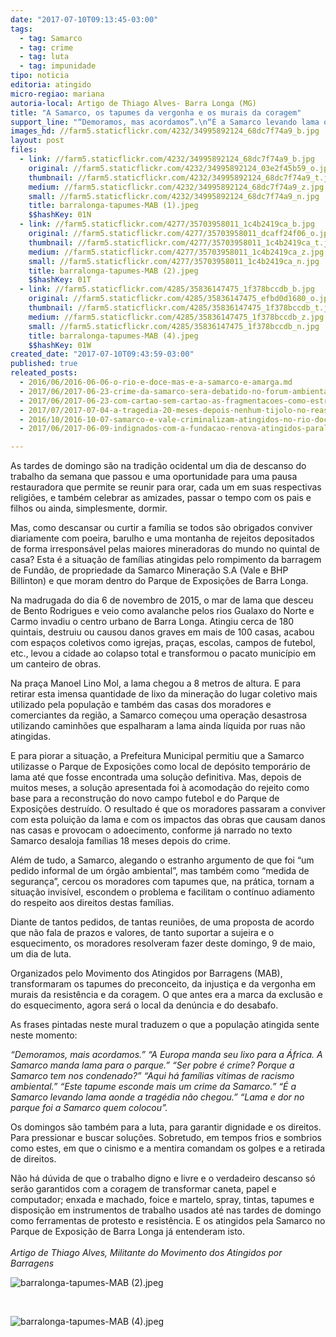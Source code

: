 ```yaml
---
date: "2017-07-10T09:13:45-03:00"
tags:
  - tag: Samarco
  - tag: crime
  - tag: luta
  - tag: impunidade
tipo: noticia
editoria: atingido
micro-regiao: mariana
autoria-local: Artigo de Thiago Alves- Barra Longa (MG)
title: "A Samarco, os tapumes da vergonha e os murais da coragem"
support_line: "“Demoramos, mas acordamos”.\n“É a Samarco levando lama onde a tragédia não chegou.”\n"
images_hd: //farm5.staticflickr.com/4232/34995892124_68dc7f74a9_b.jpg
layout: post
files:
  - link: //farm5.staticflickr.com/4232/34995892124_68dc7f74a9_b.jpg
    original: //farm5.staticflickr.com/4232/34995892124_03e2f45b59_o.jpg
    thumbnail: //farm5.staticflickr.com/4232/34995892124_68dc7f74a9_t.jpg
    medium: //farm5.staticflickr.com/4232/34995892124_68dc7f74a9_z.jpg
    small: //farm5.staticflickr.com/4232/34995892124_68dc7f74a9_n.jpg
    title: barralonga-tapumes-MAB (1).jpeg
    $$hashKey: 01N
  - link: //farm5.staticflickr.com/4277/35703958011_1c4b2419ca_b.jpg
    original: //farm5.staticflickr.com/4277/35703958011_dcaff24f06_o.jpg
    thumbnail: //farm5.staticflickr.com/4277/35703958011_1c4b2419ca_t.jpg
    medium: //farm5.staticflickr.com/4277/35703958011_1c4b2419ca_z.jpg
    small: //farm5.staticflickr.com/4277/35703958011_1c4b2419ca_n.jpg
    title: barralonga-tapumes-MAB (2).jpeg
    $$hashKey: 01T
  - link: //farm5.staticflickr.com/4285/35836147475_1f378bccdb_b.jpg
    original: //farm5.staticflickr.com/4285/35836147475_efbd0d1680_o.jpg
    thumbnail: //farm5.staticflickr.com/4285/35836147475_1f378bccdb_t.jpg
    medium: //farm5.staticflickr.com/4285/35836147475_1f378bccdb_z.jpg
    small: //farm5.staticflickr.com/4285/35836147475_1f378bccdb_n.jpg
    title: barralonga-tapumes-MAB (4).jpeg
    $$hashKey: 01W
created_date: "2017-07-10T09:43:59-03:00"
published: true
releated_posts:
  - 2016/06/2016-06-06-o-rio-e-doce-mas-e-a-samarco-e-amarga.md
  - 2017/06/2017-06-23-crime-da-samarco-sera-debatido-no-forum-ambiental-durante-o-19o-fica.md
  - 2017/06/2017-06-23-com-cartao-sem-cartao-as-fragmentacoes-como-estrategia-de-controle-do-territorio-pela-samarco-vale-bhp.md
  - 2017/07/2017-07-04-a-tragedia-20-meses-depois-nenhum-tijolo-no-reassentamento-de-gesteira.md
  - 2016/10/2016-10-07-samarco-e-vale-criminalizam-atingidos-no-rio-doce.md
  - 2017/06/2017-06-09-indignados-com-a-fundacao-renova-atingidos-paralisam-linha-de-trem-no-vale-do-aco-mineiro.md

---
```

<p>As tardes de domingo s&atilde;o na tradi&ccedil;&atilde;o ocidental um dia de descanso do trabalho da semana que passou e uma oportunidade para uma pausa restauradora que permite se reunir para orar, cada um em suas respectivas religi&otilde;es, e tamb&eacute;m celebrar as amizades, passar o tempo com os pais e filhos ou ainda, simplesmente, dormir.&nbsp;</p>

<p>Mas, como descansar ou curtir a fam&iacute;lia se todos s&atilde;o obrigados conviver diariamente com poeira, barulho e uma montanha de rejeitos depositados de forma irrespons&aacute;vel pelas maiores mineradoras do mundo no quintal de casa? Esta &eacute; a situa&ccedil;&atilde;o de fam&iacute;lias atingidas pelo rompimento da barragem de Fund&atilde;o, de propriedade da Samarco Minera&ccedil;&atilde;o S.A (Vale e BHP Billinton) e que moram dentro do Parque de Exposi&ccedil;&otilde;es de Barra Longa.</p>

<p>Na madrugada do dia 6 de novembro de 2015, o mar de lama que desceu de Bento Rodrigues e veio como avalanche pelos rios Gualaxo do Norte e Carmo invadiu o centro urbano de Barra Longa. Atingiu cerca de 180 quintais, destruiu ou causou danos graves em mais de 100 casas, acabou com espa&ccedil;os coletivos como igrejas, pra&ccedil;as, escolas, campos de futebol, etc., levou a cidade ao colapso total e transformou o pacato munic&iacute;pio em um canteiro de obras.</p>

<p>Na pra&ccedil;a Manoel Lino Mol, a lama chegou a 8 metros de altura. E para retirar esta imensa quantidade de lixo da minera&ccedil;&atilde;o do lugar coletivo mais utilizado pela popula&ccedil;&atilde;o e tamb&eacute;m das casas dos moradores e comerciantes da regi&atilde;o, a Samarco come&ccedil;ou uma opera&ccedil;&atilde;o desastrosa utilizando caminh&otilde;es que espalharam a lama ainda l&iacute;quida por ruas n&atilde;o atingidas.</p>

<p>E para piorar a situa&ccedil;&atilde;o, a Prefeitura Municipal permitiu que a Samarco utilizasse o Parque de Exposi&ccedil;&otilde;es como local de dep&oacute;sito tempor&aacute;rio de lama at&eacute; que fosse encontrada uma solu&ccedil;&atilde;o definitiva. Mas, depois de muitos meses, a solu&ccedil;&atilde;o apresentada foi &agrave; acomoda&ccedil;&atilde;o do rejeito como base para a reconstru&ccedil;&atilde;o do novo campo futebol e do Parque de Exposi&ccedil;&otilde;es destru&iacute;do. O resultado &eacute; que os moradores passaram a conviver com esta polui&ccedil;&atilde;o da lama e com os impactos das obras que causam danos nas casas e provocam o adoecimento, conforme j&aacute; narrado no texto Samarco desaloja fam&iacute;lias 18 meses depois do crime.</p>

<p>Al&eacute;m de tudo, a Samarco, alegando o estranho argumento de que foi &ldquo;um pedido informal de um &oacute;rg&atilde;o ambiental&rdquo;, mas tamb&eacute;m como &ldquo;medida de seguran&ccedil;a&rdquo;, cercou os moradores com tapumes que, na pr&aacute;tica, tornam a situa&ccedil;&atilde;o invis&iacute;vel, escondem o problema e facilitam o cont&iacute;nuo adiamento do respeito aos direitos destas fam&iacute;lias.</p>

<p>Diante de tantos pedidos, de tantas reuni&otilde;es, de uma proposta de acordo que n&atilde;o fala de prazos e valores, de tanto suportar a sujeira e o esquecimento, os moradores resolveram fazer deste domingo, 9 de maio, um dia de luta.</p>

<p>Organizados pelo Movimento dos Atingidos por Barragens (MAB), transformaram os tapumes do preconceito, da injusti&ccedil;a e da vergonha em murais da resist&ecirc;ncia e da coragem. O que antes era a marca da exclus&atilde;o e do esquecimento, agora ser&aacute; o local da den&uacute;ncia e do desabafo.</p>

<p>As frases pintadas neste mural traduzem o que a popula&ccedil;&atilde;o atingida sente neste momento:</p>

<p><em>&ldquo;Demoramos, mais acordamos.&rdquo; &ldquo;A Europa manda seu lixo para a &Aacute;frica. A Samarco manda lama para o parque.&rdquo; &ldquo;Ser pobre &eacute; crime? Porque a Samarco tem nos condenado?&rdquo; &ldquo;Aqui h&aacute; fam&iacute;lias v&iacute;timas de racismo ambiental.&rdquo; &ldquo;Este tapume esconde mais um crime da Samarco.&rdquo; &ldquo;&Eacute; a Samarco levando lama aonde a trag&eacute;dia n&atilde;o chegou.&rdquo; &ldquo;Lama e dor no parque foi a Samarco quem colocou&rdquo;.</em></p>

<p>Os domingos s&atilde;o tamb&eacute;m para a luta, para garantir dignidade e os direitos. Para pressionar e buscar solu&ccedil;&otilde;es. Sobretudo, em tempos frios e sombrios como estes, em que o cinismo e a mentira comandam os golpes e a retirada de direitos.</p>

<p>N&atilde;o h&aacute; d&uacute;vida de que o trabalho digno e livre e o verdadeiro descanso s&oacute; ser&atilde;o garantidos com a coragem de transformar caneta, papel e computador; enxada e machado, foice e martelo, spray, tintas, tapumes e disposi&ccedil;&atilde;o em instrumentos de trabalho usados at&eacute; nas tardes de domingo como ferramentas de protesto e resist&ecirc;ncia. E os atingidos pela Samarco no Parque de Exposi&ccedil;&atilde;o de Barra Longa j&aacute; entenderam isto.<br />
<br />
<em>Artigo de Thiago Alves, Militante do Movimento dos Atingidos por Barragens&nbsp;</em></p>

<p><img alt="barralonga-tapumes-MAB (2).jpeg" src="//farm5.staticflickr.com/4277/35703958011_1c4b2419ca_b.jpg" /></p>

<p>&nbsp;</p>

<p><img alt="barralonga-tapumes-MAB (4).jpeg" src="//farm5.staticflickr.com/4285/35836147475_1f378bccdb_b.jpg" /></p>

